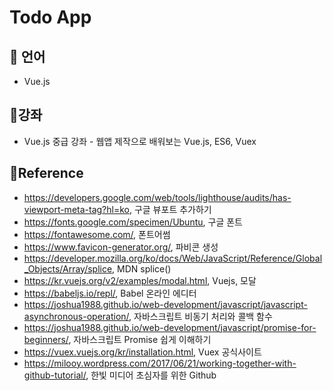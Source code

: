 # Todo App

## :cherry_blossom: 언어
- Vue.js

## :cherry_blossom:강좌
- Vue.js 중급 강좌 - 웹앱 제작으로 배워보는 Vue.js, ES6, Vuex

## :cherry_blossom:Reference
- https://developers.google.com/web/tools/lighthouse/audits/has-viewport-meta-tag?hl=ko, 구글 뷰포트 추가하기
- https://fonts.google.com/specimen/Ubuntu, 구글 폰트
- https://fontawesome.com/, 폰트어썸
- https://www.favicon-generator.org/, 파비콘 생성
- https://developer.mozilla.org/ko/docs/Web/JavaScript/Reference/Global_Objects/Array/splice, MDN splice()
- https://kr.vuejs.org/v2/examples/modal.html, Vuejs, 모달
- https://babeljs.io/repl/, Babel 온라인 에디터
- https://joshua1988.github.io/web-development/javascript/javascript-asynchronous-operation/, 자바스크립트 비동기 처리와 콜백 함수
- https://joshua1988.github.io/web-development/javascript/promise-for-beginners/, 자바스크립트 Promise 쉽게 이해하기
- https://vuex.vuejs.org/kr/installation.html, Vuex 공식사이트
- https://milooy.wordpress.com/2017/06/21/working-together-with-github-tutorial/, 한빛 미디어 초심자를 위한 Github